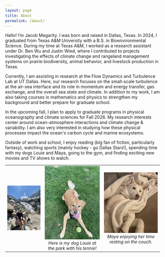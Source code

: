 ```yaml
---
layout: page
title: About
permalink: /about/
---
```


Hello! I’m Jacob Megarity. I was born and raised in Dallas, Texas. In 2024, I graduated from Texas A&M University with a B.S. in Bioenvironmental Science. During my time at Texas A&M, I worked as a research assistant under Dr. Ben Wu and Justin Wied, where I contributed to projects investigating the effects of climate change and rangeland management systems on prairie biodiversity, animal behavior, and livestock production in Texas. 

Currently, I am assisting in research at the Flow Dynamics and Turbulence Lab at UT Dallas. Here, our research focuses on the small-scale turbulence at the air-sea interface and its role in momentum and energy transfer, gas exchange, and the overall sea state and climate. In addition to my work, I am also taking courses in mathematics and physics to strengthen my background and better prepare for graduate school.

In the upcoming fall, I plan to apply to graduate programs in physical oceanography and climate sciences for Fall 2026. My research interests center around ocean-atmosphere interactions and climate change & variability. I am also very interested in studying how these physical processes impact the ocean's carbon cycle and marine ecosystems. 

Outside of work and school, I enjoy reading (big fan of fiction, particularly fantasy), watching sports (mainly hockey - go Dallas Stars!), spending time with my dogs Louie and Maya, going to the gym, and finding exciting new movies and TV shows to watch.


<table>
  <tr>
    <td align="center">
      <img src="/assets/img/main_imgs/Personal_Image.jpg" alt="Jacob Megarity" width="220"/><br>
    </td>
    <td align="center">
      <img src="/assets/img/main_imgs/Louie.jpg" alt="Louie" width="220"/><br>
      <em>Here is my dog Louie at the park with his tennie!</em>
    </td>
    <td align="center">
      <img src="/assets/img/main_imgs/Maya.jpg" alt="Maya" width="220"/><br>
      <em>Maya enjoying her time resting on the couch.</em>
    </td>
  </tr>
</table>